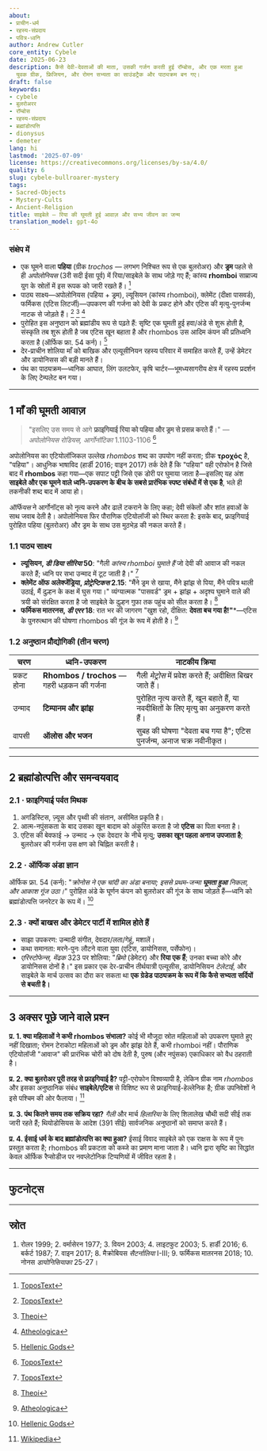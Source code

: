 ```yaml
---
about:
- प्राचीन-धर्म
- रहस्य-संप्रदाय
- पवित्र-ध्वनि
author: Andrew Cutler
core_entity: Cybele
date: 2025-06-23
description: कैसे देवी-देवताओं की माता, उसकी गर्जन करती हुई रॉम्बोस, और एक मरता हुआ
  युवक ग्रीक, फ्रिजियन, और रोमन सभ्यता का साउंडट्रैक और पाठ्यक्रम बन गए।
draft: false
keywords:
- cybele
- बुलरोअरर
- रॉम्बोस
- रहस्य-संप्रदाय
- ब्रह्मांडोत्पत्ति
- dionysus
- demeter
lang: hi
lastmod: '2025-07-09'
license: https://creativecommons.org/licenses/by-sa/4.0/
quality: 6
slug: cybele-bullroarer-mystery
tags:
- Sacred-Objects
- Mystery-Cults
- Ancient-Religion
title: साइबेले — रिया की घूमती हुई आवाज़ और सभ्य जीवन का जन्म
translation_model: gpt-4o
---
```


### संक्षेप में
* एक घूमने वाला **पहिया** (ग्रीक _trochos_ — लगभग निश्चित रूप से एक बुलरोअर) और **ड्रम** पहले से ही *अपोलोनियस* (3री सदी ईसा पूर्व) में रिया/साइबेले के साथ जोड़े गए हैं; कांस्य **rhomboi** साम्राज्य युग के स्रोतों में इस रूपक को जारी रखते हैं। [^oai1] 
* पाठ्य साक्ष्य—अपोलोनियस (पहिया + ड्रम), ल्यूसियन (कांस्य rhomboi), क्लेमेंट (दीक्षा पासवर्ड), फर्मिकस (एटिस लिटर्जी)—उपकरण की गर्जना को देवी के प्रकट होने और एटिस की मृत्यु-पुनर्जन्म नाटक से जोड़ते हैं। [^oai2] [^oai3] [^oai4] 
* पुरोहित इस अनुष्ठान को ब्रह्मांडीय रूप से पढ़ते हैं: सृष्टि एक घूमती हुई हवा/अंडे से शुरू होती है, संस्कृति तब शुरू होती है जब एटिस खून बहाता है और rhombos उस आदिम कंपन की प्रतिध्वनि करता है (ऑर्फिक फ्रा. 54 कर्न)। [^oai5] 
* देर-प्राचीन शोलिया माँ को बाखिक और एल्यूसीनियन रहस्य परिवार में समाहित करते हैं, उन्हें डेमेटर और डायोनिसस की बड़ी मानते हैं। 
* पंथ का पाठ्यक्रम—ध्वनिक आघात, लिंग उलटफेर, कृषि चार्टर—भूमध्यसागरीय क्षेत्र में रहस्य प्रदर्शन के लिए टेम्पलेट बन गया।

---

## 1 माँ की घूमती आवाज़

> "इसलिए उस समय से आगे **फ्राइगियाई** **रिया को पहिया और ड्रम से प्रसन्न करते हैं**।" — *अपोलोनियस रोडियस, आर्गोनॉटिका* 1.1103-1106  [^oai1]

अपोलोनियस का एटियोलॉजिकल उल्लेख _rhombos_ शब्द का उपयोग नहीं करता; ग्रीक **τροχός** है, "पहिया"। आधुनिक भाषाविद (हार्डी 2016; वाइन 2017) तर्क देते हैं कि "पहिया" वही एरोफोन है जिसे बाद में **rhombos** कहा गया—एक सपाट पट्टी जिसे एक डोरी पर घुमाया जाता है—इसलिए यह अंश **साइबेले और एक घूमने वाले ध्वनि-उपकरण के बीच के सबसे प्रारंभिक स्पष्ट संबंधों में से एक है**, भले ही तकनीकी शब्द बाद में आया हो।

*ऑर्फियस* ने आर्गोनॉट्स को नृत्य करने और ढालें टकराने के लिए कहा; देवी संकेतों और शांत हवाओं के साथ जवाब देती है। अपोलोनियस फिर पौराणिक एटियोलॉजी को स्थिर करता है: इसके बाद, फ्राइगियाई पुरोहित पहिया (बुलरोअर) और ड्रम के साथ उस मुठभेड़ की नकल करते हैं।

### 1.1 पाठ्य साक्ष्य

* **ल्यूसियन, *डी डिया सीरिया* 50**: "गैली *कांस्य rhomboi घुमाते हैं* जो देवी की आवाज की नकल करते हैं; ध्वनि पर सभा उन्माद में टूट जाती है।"  [^oai2]  
* **क्लेमेंट ऑफ अलेक्जेंड्रिया, *प्रोट्रेप्टिकस* 2.15**: "मैंने ड्रम से खाया, मैंने झांझ से पिया, मैंने पवित्र थाली उठाई, मैं दुल्हन के कक्ष में घुस गया।" व्यंग्यात्मक "पासवर्ड" ड्रम + झांझ + अदृश्य घुमाने वाले की त्रयी को संरक्षित करता है जो साइबेले के दुल्हन गुफा तक पहुंच को सील करता है।  [^oai3]  
* **फर्मिकस मातरनस, *डी एरर* 18**: रात भर की जागरण "खुश रहो, दीक्षित: **देवता बच गया है!"***—एटिस के पुनरुत्थान की घोषणा rhombos की गूंज के रूप में होती है।  [^oai4]  

### 1.2 अनुष्ठान प्रौद्योगिकी (तीन चरण)

| चरण      | ध्वनि-उपकरण             | नाटकीय क्रिया |
|------------|--------------------------|-----------------|
| प्रकट होना | **Rhombos / trochos** — गहरी धड़कन की गर्जना | गैली *मेट्रोस* में प्रवेश करते हैं; अदीक्षित बिखर जाते हैं। |
| उन्माद | **टिम्पानम और झांझ** | पुरोहित नृत्य करते हैं, खून बहाते हैं, या नवदीक्षितों के लिए मृत्यु का अनुकरण करते हैं। |
| वापसी | **ऑलोस और भजन** | सुबह की घोषणा "देवता बच गया है"; एटिस पुनर्जन्म, अनाज चक्र नवीनीकृत। |

---

## 2 ब्रह्मांडोत्पत्ति और समन्वयवाद

### 2.1 · फ्राइगियाई पर्वत मिथक  
1. अगडिस्टिस, ज़्यूस और पृथ्वी की संतान, असीमित प्रकृति है।  
2. आत्म-नपुंसकता के बाद उसका खून बादाम को अंकुरित करता है जो **एटिस** का पिता बनता है।  
3. एटिस की बेवफाई → उन्माद → एक देवदार के नीचे मृत्यु; **उसका खून पहला अनाज उपजाता है**; बुलरोअर की गर्जना उस क्षण को चिह्नित करती है।

### 2.2 · ऑर्फिक अंडा ज्ञान  
ऑर्फिक फ्रा. 54 (कर्न): "*क्रोनोस ने एक चांदी का अंडा बनाया; इससे प्रथम-जन्मा **घूमता हुआ** निकला, और आकाश गूंज उठा।*" पुरोहित अंडे के घूर्णन कंपन को बुलरोअर की गूंज के साथ जोड़ते हैं—ध्वनि को ब्रह्मांडोत्पत्ति जनरेटर के रूप में।  [^oai5]

### 2.3 · क्यों बाखस और डेमेटर पार्टी में शामिल होते हैं 
* साझा उपकरण: उन्मादी संगीत, देवदार/लता/गेहूं, मशालें। 
* कथा समानता: मरने-पुनः लौटने वाला युवा (एटिस, डायोनिसस, पर्सेफोन)। 
* *एरिस्टोफेन्स, मेंढक* 323 पर शोलिया: "*ब्रिमो* (डेमेटर) और **रिया एक हैं**; उनका बच्चा कोरे और डायोनिसस दोनों है।" इस प्रकार एक देर-प्राचीन तीर्थयात्री एल्यूसीस, डायोनिसियन *टेलेटाई*, और साइबेले के मार्च उत्सव का दौरा कर सकता था **एक ग्रेडेड पाठ्यक्रम के रूप में कि कैसे सभ्यता सर्दियों से बचती है।**

---

## 3 अक्सर पूछे जाने वाले प्रश्न

**प्र. 1. क्या महिलाओं ने कभी rhombos संभाला?** 
कोई भी मौजूदा स्रोत महिलाओं को उपकरण घुमाते हुए नहीं दिखाता; रोमन टेराकोटा महिलाओं को ड्रम और झांझ देते हैं, कभी rhomboi नहीं। पौराणिक एटियोलॉजी "आवाज" की प्रारंभिक चोरी को दोष देती है, पुरुष (और नपुंसक) एकाधिकार को वैध ठहराती है।

**प्र. 2. क्या बुलरोअर पूरी तरह से फ्राइगियाई है?** 
पट्टी-एरोफोन विश्वव्यापी है, लेकिन ग्रीक नाम _rhombos_ और इसका अनुष्ठानिक संबंध **साइबेले/एटिस** से विशिष्ट रूप से फ्राइगियाई-हेल्लेनिक है; ग्रीक उपनिवेशों ने इसे पश्चिम की ओर फैलाया। [^oai6]

**प्र. 3. पंथ कितने समय तक सक्रिय रहा?** 
*गैली* और मार्च *हिलारिया* के लिए शिलालेख चौथी सदी सीई तक जारी रहते हैं; थियोडोसियस के आदेश (391 सीई) सार्वजनिक अनुष्ठानों को समाप्त करते हैं।

**प्र. 4. ईसाई धर्म के बाद ब्रह्मांडोत्पत्ति का क्या हुआ?** 
ईसाई विवाद साइबेले को एक राक्षस के रूप में पुनः प्रस्तुत करता है; rhombos की प्रकटता को कब्जे का प्रमाण माना जाता है। ध्वनि द्वारा सृष्टि का सिद्धांत केवल ऑर्फिक रैप्सोडीज पर नवप्लेटोनिक टिप्पणियों में जीवित रहता है।

---

## फुटनोट्स 

[^oai1]: [ToposText](https://topostext.org/work/126)
[^oai2]: [ToposText](https://topostext.org/work/340)
[^oai3]: [Theoi](https://www.theoi.com/Text/ClementExhortation1.html)
[^oai4]: [Atheologica](https://atheologica.wordpress.com/2011/11/13/the-mystery-cults-christianity/)
[^oai5]: [Hellenic Gods](https://www.hellenicgods.org/orphic-rhapsodies------24)
[^oai6]: [Wikipedia](https://en.wikipedia.org/wiki/Bullroarer)
[^1]: *अपोलोनियस रोडियस, आर्गोनॉटिका* 1.1103-1106, संपादित वियन 2003। नोट: ग्रीक **τροχός** "पहिया," "rhombos" नहीं। [^oai1] 
[^2]: ल्यूसियन, *डी डिया सीरिया* 50-51, ग्रीक पाठ लाइटफुट 2003 में। [^oai2] 
[^3]: क्लेमेंट ऑफ अलेक्जेंड्रिया, *प्रोट्रेप्टिकस* 2.15-17, अनुवाद बटरवर्थ 1919। [^oai3] 
[^4]: ऑर्फिक फ्रा. 54 कर्न, पाठ + चर्चा हार्डी 2016 में। [^oai5] 
[^5]: *एरिस्टोफेन्स, मेंढक* 323 पर शोलिया; तुलना करें डियोडोरस 3.62-63।

---

## स्रोत 
1. रोलर 1999; 2. वर्मासेरन 1977; 3. वियन 2003; 4. लाइटफुट 2003; 5. हार्डी 2016; 6. बर्कर्ट 1987; 7. वाइन 2017; 8. मैक्रोबियस *सैटर्नालिया* I-III; 9. फर्मिकस मातरनस 2018; 10. नोनस *डायोनिसियाका* 25-27।